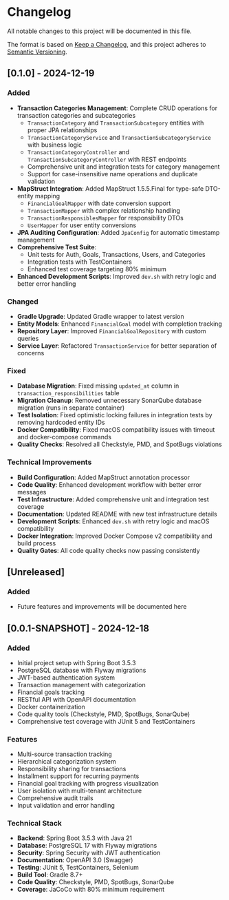 # Changelog

All notable changes to this project will be documented in this file.

The format is based on [Keep a Changelog](https://keepachangelog.com/en/1.0.0/),
and this project adheres to [Semantic Versioning](https://semver.org/spec/v2.0.0.html).

## [0.1.0] - 2024-12-19

### Added
- **Transaction Categories Management**: Complete CRUD operations for transaction categories and subcategories
  - `TransactionCategory` and `TransactionSubcategory` entities with proper JPA relationships
  - `TransactionCategoryService` and `TransactionSubcategoryService` with business logic
  - `TransactionCategoryController` and `TransactionSubcategoryController` with REST endpoints
  - Comprehensive unit and integration tests for category management
  - Support for case-insensitive name operations and duplicate validation
- **MapStruct Integration**: Added MapStruct 1.5.5.Final for type-safe DTO-entity mapping
  - `FinancialGoalMapper` with date conversion support
  - `TransactionMapper` with complex relationship handling
  - `TransactionResponsiblesMapper` for responsibility DTOs
  - `UserMapper` for user entity conversions
- **JPA Auditing Configuration**: Added `JpaConfig` for automatic timestamp management
- **Comprehensive Test Suite**:
  - Unit tests for Auth, Goals, Transactions, Users, and Categories
  - Integration tests with TestContainers
  - Enhanced test coverage targeting 80% minimum
- **Enhanced Development Scripts**: Improved `dev.sh` with retry logic and better error handling

### Changed
- **Gradle Upgrade**: Updated Gradle wrapper to latest version
- **Entity Models**: Enhanced `FinancialGoal` model with completion tracking
- **Repository Layer**: Improved `FinancialGoalRepository` with custom queries
- **Service Layer**: Refactored `TransactionService` for better separation of concerns

### Fixed
- **Database Migration**: Fixed missing `updated_at` column in `transaction_responsibilities` table
- **Migration Cleanup**: Removed unnecessary SonarQube database migration (runs in separate container)
- **Test Isolation**: Fixed optimistic locking failures in integration tests by removing hardcoded entity IDs
- **Docker Compatibility**: Fixed macOS compatibility issues with timeout and docker-compose commands
- **Quality Checks**: Resolved all Checkstyle, PMD, and SpotBugs violations

### Technical Improvements
- **Build Configuration**: Added MapStruct annotation processor
- **Code Quality**: Enhanced development workflow with better error messages
- **Test Infrastructure**: Added comprehensive unit and integration test coverage
- **Documentation**: Updated README with new test infrastructure details
- **Development Scripts**: Enhanced `dev.sh` with retry logic and macOS compatibility
- **Docker Integration**: Improved Docker Compose v2 compatibility and build process
- **Quality Gates**: All code quality checks now passing consistently

## [Unreleased]

### Added
- Future features and improvements will be documented here

## [0.0.1-SNAPSHOT] - 2024-12-18

### Added
- Initial project setup with Spring Boot 3.5.3
- PostgreSQL database with Flyway migrations
- JWT-based authentication system
- Transaction management with categorization
- Financial goals tracking
- RESTful API with OpenAPI documentation
- Docker containerization
- Code quality tools (Checkstyle, PMD, SpotBugs, SonarQube)
- Comprehensive test coverage with JUnit 5 and TestContainers

### Features
- Multi-source transaction tracking
- Hierarchical categorization system
- Responsibility sharing for transactions
- Installment support for recurring payments
- Financial goal tracking with progress visualization
- User isolation with multi-tenant architecture
- Comprehensive audit trails
- Input validation and error handling

### Technical Stack
- **Backend**: Spring Boot 3.5.3 with Java 21
- **Database**: PostgreSQL 17 with Flyway migrations
- **Security**: Spring Security with JWT authentication
- **Documentation**: OpenAPI 3.0 (Swagger)
- **Testing**: JUnit 5, TestContainers, Selenium
- **Build Tool**: Gradle 8.7+
- **Code Quality**: Checkstyle, PMD, SpotBugs, SonarQube
- **Coverage**: JaCoCo with 80% minimum requirement
